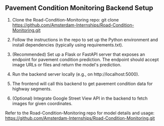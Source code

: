 

## Pavement Condition Monitoring Backend Setup

1. Clone the Road-Condition-Monitoring repo:
   git clone https://github.com/Amsterdam-Internships/Road-Condition-Monitoring.git

2. Follow the instructions in the repo to set up the Python environment and install dependencies (typically using requirements.txt).

3. (Recommended) Set up a Flask or FastAPI server that exposes an endpoint for pavement condition prediction. The endpoint should accept image URLs or files and return the model's prediction.

4. Run the backend server locally (e.g., on http://localhost:5000).

5. The frontend will call this backend to get pavement condition data for highway segments.

6. (Optional) Integrate Google Street View API in the backend to fetch images for given coordinates.

Refer to the Road-Condition-Monitoring repo for model details and usage: https://github.com/Amsterdam-Internships/Road-Condition-Monitoring.git
